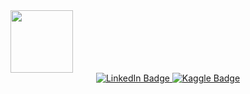 <div id="header" c>
  <img src="https://media.giphy.com/media/M9gbBd9nbDrOTu1Mqx/giphy.gif" width="100"/>
</div>


<div id="badges" align="center">
  <a href="https://linkedin.com/in/андрей-ильин">
    <img src="https://img.shields.io/badge/LinkedIn-blue?style=for-the-badge&logo=linkedin&logoColor=white" alt="LinkedIn Badge"/>
  </a>
  <a href="https://www.kaggle.com/andrejilin">
    <img src="https://img.shields.io/badge/Kaggle-blue?logo=K&logoColor=white&style=for-the-badge" alt="Kaggle Badge"/>
  </a>
</div>
